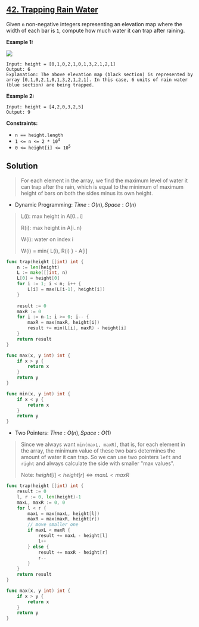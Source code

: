 ## [42. Trapping Rain Water](https://leetcode.com/problems/trapping-rain-water/)


Given `n` non-negative integers representing an elevation map where the width of each bar is `1`, compute how much water it can trap after raining.

**Example 1:**

![](https://assets.leetcode.com/uploads/2018/10/22/rainwatertrap.png)

```
Input: height = [0,1,0,2,1,0,1,3,2,1,2,1]
Output: 6
Explanation: The above elevation map (black section) is represented by array [0,1,0,2,1,0,1,3,2,1,2,1]. In this case, 6 units of rain water (blue section) are being trapped.
```

**Example 2:**

```
Input: height = [4,2,0,3,2,5]
Output: 9
```

**Constraints:**

*   `n == height.length`
*   <code>1 <= n <= 2 * 10<sup>4</sup></code>
*   <code>0 <= height[i] <= 10<sup>5</sup></code>



## Solution

> For each element in the array, we find the maximum level of water it can trap after the rain, which is equal to the minimum of maximum height of bars on both the sides minus its own height.



- Dynamic Programming:	$Time: O(n), Space: O(n)$ 

> L(i): max height in A[0...i]
>
> R(i): max height in A[i..n)
>
> W(i): water on index i
>
> W(i) = min{ L(i), R(i) } - A[i]

```go
func trap(height []int) int {
    n := len(height)
    L := make([]int, n)
    L[0] = height[0]
    for i := 1; i < n; i++ {
        L[i] = max(L[i-1], height[i])
    }
    
    result := 0
    maxR := 0
    for i := n-1; i >= 0; i-- {
        maxR = max(maxR, height[i])
        result += min(L[i], maxR) - height[i]
    }
    return result
}

func max(x, y int) int {
    if x > y {
        return x
    }
    return y
}

func min(x, y int) int {
    if x < y {
        return x
    }
    return y
}
```



- Two Pointers:	$Time: O(n), Space: O(1)$ 

> Since we always want `min(maxL, maxR)`, that is, for each element in the array, the minimum value of these two bars determines the amount of water it can trap. So we can use two pointers `left` and `right` and always calculate the side with smaller "max values".
>
> Note: $height[l] < height[r] \iff maxL < maxR$ 

```go
func trap(height []int) int {
	result := 0
	l, r := 0, len(height)-1
	maxL, maxR := 0, 0
	for l < r {
		maxL = max(maxL, height[l])
		maxR = max(maxR, height[r])
		// move smaller one
		if maxL < maxR {
			result += maxL - height[l]
			l++
		} else {
			result += maxR - height[r]
			r--
		}
	}
	return result
}

func max(x, y int) int {
	if x > y {
		return x
	}
	return y
}
```

